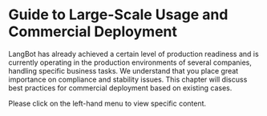 # Guide to Large-Scale Usage and Commercial Deployment

LangBot has already achieved a certain level of production readiness and is currently operating in the production environments of several companies, handling specific business tasks. We understand that you place great importance on compliance and stability issues. This chapter will discuss best practices for commercial deployment based on existing cases.

Please click on the left-hand menu to view specific content.